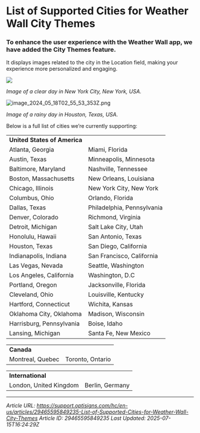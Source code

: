 # List of Supported Cities for Weather Wall City Themes

### To enhance the user experience with the Weather Wall app, we have added the City Themes feature.

It displays images related to the city in the Location field, making your experience more personalized and engaging.

**![](https://support.optisigns.com/hc/article_attachments/29465595838867)**

*Image of a clear day in New York City, New York, USA.*

![image_2024_05_18T02_55_53_353Z.png](https://support.optisigns.com/hc/article_attachments/29528700970771)

*Image of a rainy day in Houston, Texas, USA.*

Below is a full list of cities we’re currently supporting:

|  |  |
| --- | --- |
| **United States of America** | |
| Atlanta, Georgia | Miami, Florida |
| Austin, Texas | Minneapolis, Minnesota |
| Baltimore, Maryland | Nashville, Tennessee |
| Boston, Massachusetts | New Orleans, Louisiana |
| Chicago, Illinois | New York City, New York |
| Columbus, Ohio | Orlando, Florida |
| Dallas, Texas | Philadelphia, Pennsylvania |
| Denver, Colorado | Richmond, Virginia |
| Detroit, Michigan | Salt Lake City, Utah |
| Honolulu, Hawaii | San Antonio, Texas |
| Houston, Texas | San Diego, California |
| Indianapolis, Indiana | San Francisco, California |
| Las Vegas, Nevada | Seattle, Washington |
| Los Angeles, California | Washington, D.C |
| Portland, Oregon | Jacksonville, Florida |
| Cleveland, Ohio | Louisville, Kentucky |
| Hartford, Connecticut | Wichita, Kansas |
| Oklahoma City, Oklahoma | Madison, Wisconsin |
| Harrisburg, Pennsylvania | Boise, Idaho |
| Lansing, Michigan | Santa Fe, New Mexico |

|  |  |
| --- | --- |
| **Canada** | |
| Montreal, Quebec | Toronto, Ontario |

|  |  |
| --- | --- |
| **International** | |
| London, United Kingdom | Berlin, Germany |

---
*Article URL: https://support.optisigns.com/hc/en-us/articles/29465595849235-List-of-Supported-Cities-for-Weather-Wall-City-Themes*
*Article ID: 29465595849235*
*Last Updated: 2025-07-15T16:24:29Z*
